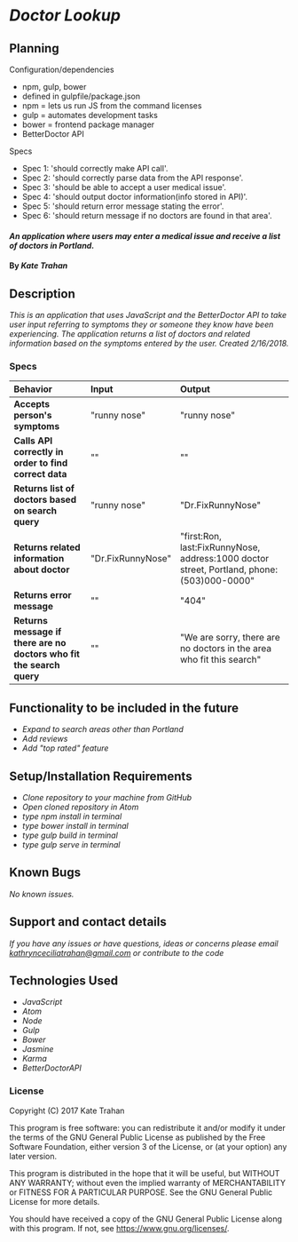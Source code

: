 # _Doctor Lookup_

## Planning

Configuration/dependencies
  * npm, gulp, bower
  * defined in gulpfile/package.json
  * npm = lets us run JS from the command licenses
  * gulp = automates development tasks
  * bower = frontend package manager
  * BetterDoctor API

Specs
  * Spec 1: 'should correctly make API call'.
  * Spec 2: 'should correctly parse data from the API response'.
  * Spec 3: 'should be able to accept a user medical issue'.
  * Spec 4: 'should output doctor information(info stored in API)'.
  * Spec 5: 'should return error message stating the error'.
  * Spec 6: 'should return message if no doctors are found in that area'.

#### _An application where users may enter a medical issue and receive a list of doctors in Portland._

#### By _**Kate Trahan**_

## Description

_This is an application that uses JavaScript and the BetterDoctor API to take user input referring to symptoms they or someone they know have been experiencing. The application returns a list of doctors and related information based on the symptoms entered by the user. Created 2/16/2018._

### Specs
| Behavior | Input | Output |
| :-------------     | :------------- | :-------------
| **Accepts person's symptoms**| "runny nose" | "runny nose" |
| **Calls API correctly in order to find correct data**| "" | "" |
| **Returns list of doctors based on search query**| "runny nose" | "Dr.FixRunnyNose"|
| **Returns related information about doctor** |"Dr.FixRunnyNose"| "first:Ron, last:FixRunnyNose, address:1000 doctor street, Portland, phone:(503)000-0000"|
| **Returns error message** |""|"404"|
| **Returns message if there are no doctors who fit the search query** |""| "We are sorry, there are no doctors in the area who fit this search"|

## Functionality to be included in the future
* _Expand to search areas other than Portland_
* _Add reviews_
* _Add "top rated" feature_

## Setup/Installation Requirements

* _Clone repository to your machine from GitHub_
* _Open cloned repository in Atom_
* _type npm install in terminal_
* _type bower install in terminal_
* _type gulp build in terminal_
* _type gulp serve in terminal_

## Known Bugs

_No known issues._

## Support and contact details

_If you have any issues or have questions, ideas or concerns please email kathrynceciliatrahan@gmail.com or contribute to the code_

## Technologies Used

* _JavaScript_
* _Atom_
* _Node_
* _Gulp_
* _Bower_
* _Jasmine_
* _Karma_
* _BetterDoctorAPI_

### License
Copyright (C) 2017 Kate Trahan

This program is free software: you can redistribute it and/or modify it under the terms of the GNU General Public License as published by the Free Software Foundation, either version 3 of the License, or (at your option) any later version.

This program is distributed in the hope that it will be useful, but WITHOUT ANY WARRANTY; without even the implied warranty of MERCHANTABILITY or FITNESS FOR A PARTICULAR PURPOSE. See the GNU General Public License for more details.

You should have received a copy of the GNU General Public License along with this program. If not, see https://www.gnu.org/licenses/.
